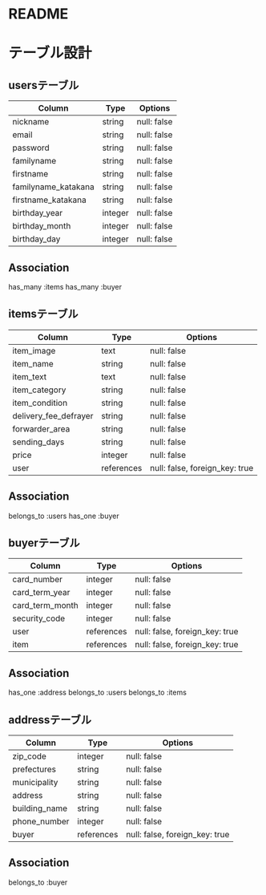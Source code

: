 # README

# テーブル設計

## usersテーブル

| Column              | Type    | Options     |
| ------------------- | ------- | ----------- |
| nickname            | string  | null: false |
| email               | string  | null: false |
| password            | string  | null: false |
| familyname          | string  | null: false |
| firstname           | string  | null: false |
| familyname_katakana | string  | null: false |
| firstname_katakana  | string  | null: false |
| birthday_year       | integer | null: false |
| birthday_month      | integer | null: false |
| birthday_day        | integer | null: false |

## Association

has_many :items
has_many :buyer

## itemsテーブル

| Column                | Type       | Options                        |
| --------------------- | ---------- | ------------------------------ |
| item_image            | text       | null: false                    |
| item_name             | string     | null: false                    |
| item_text             | text       | null: false                    |
| item_category         | string     | null: false                    |
| item_condition        | string     | null: false                    |
| delivery_fee_defrayer | string     | null: false                    |
| forwarder_area        | string     | null: false                    |
| sending_days          | string     | null: false                    |
| price                 | integer    | null: false                    |
| user                  | references | null: false, foreign_key: true |

## Association

belongs_to :users
has_one    :buyer

## buyerテーブル

| Column          | Type       | Options                        |
| --------------- | ---------- | ------------------------------ |
| card_number     | integer    | null: false                    |
| card_term_year  | integer    | null: false                    |
| card_term_month | integer    | null: false                    |
| security_code   | integer    | null: false                    |
| user            | references | null: false, foreign_key: true |
| item            | references | null: false, foreign_key: true |

## Association
has_one    :address
belongs_to :users
belongs_to :items

## addressテーブル

| Column        | Type       | Options                        |
| ------------- | ---------- | ------------------------------ |
| zip_code      | integer    | null: false                    |
| prefectures   | string     | null: false                    |
| municipality  | string     | null: false                    |
| address       | string     | null: false                    |
| building_name | string     | null: false                    |
| phone_number  | integer    | null: false                    |
| buyer         | references | null: false, foreign_key: true |

## Association
belongs_to :buyer
